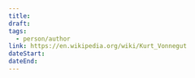```yaml
---
title: 
draft: 
tags:
  - person/author
link: https://en.wikipedia.org/wiki/Kurt_Vonnegut
dateStart: 
dateEnd:
---
```

